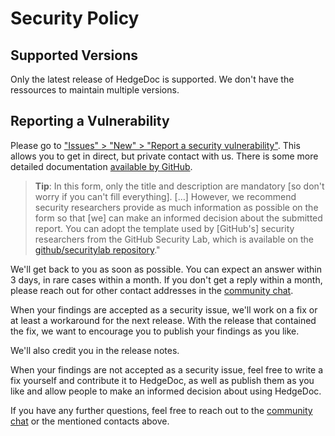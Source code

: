 <!--
SPDX-FileCopyrightText: 2021 The HedgeDoc developers (see AUTHORS file)

SPDX-License-Identifier: CC-BY-SA-4.0
-->

# Security Policy

## Supported Versions

Only the latest release of HedgeDoc is supported. We don't have the
ressources to maintain multiple versions.

## Reporting a Vulnerability

Please go to ["Issues" > "New" > "Report a security vulnerability"][report]. This
allows you to get in direct, but private contact with us. There is some more detailed
documentation [available by GitHub][github_report_docs].

> **Tip**: In this form, only the title and description are mandatory [so don't
> worry if you can't fill everything]. […] However, we recommend security
> researchers provide as much information as possible on the form so that [we]
> can make an informed decision about the submitted report.  You can adopt the
> template used by [GitHub's] security researchers from the GitHub Security
> Lab, which is available on the [github/securitylab
> repository][best_practice]."

We'll get back to you as soon as possible. You can expect an answer within
3 days, in rare cases within a month. If you don't get a reply within a month,
please reach out for other contact addresses in the [community chat][community_chat].

When your findings are accepted as a security issue, we'll work on a fix or
at least a workaround for the next release. With the release that contained
the fix, we want to encourage you to publish your findings as you like.

We'll also credit you in the release notes.

When your findings are not accepted as a security issue, feel free to write
a fix yourself and contribute it to HedgeDoc, as well as publish them as you
like and allow people to make an informed decision about using HedgeDoc.

If you have any further questions, feel free to reach out to the
[community chat][community_chat] or the mentioned contacts above.

[repo]: https://github.com/hedgedoc/hedgedoc
[report]: https://github.com/hedgedoc/hedgedoc/security/advisories/new
[github_report_docs]: https://docs.github.com/en/code-security/security-advisories/guidance-on-reporting-and-writing/privately-reporting-a-security-vulnerability#privately-reporting-a-security-vulnerability
[community_chat]: https://chat.hedgedoc.org
[best_practice]: https://github.com/github/securitylab/blob/main/docs/report-template.md

